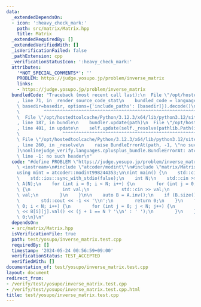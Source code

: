 ```yaml
---
data:
  _extendedDependsOn:
  - icon: ':heavy_check_mark:'
    path: src/matrix/Matrix.hpp
    title: Matrix
  _extendedRequiredBy: []
  _extendedVerifiedWith: []
  _isVerificationFailed: false
  _pathExtension: cpp
  _verificationStatusIcon: ':heavy_check_mark:'
  attributes:
    '*NOT_SPECIAL_COMMENTS*': ''
    PROBLEM: https://judge.yosupo.jp/problem/inverse_matrix
    links:
    - https://judge.yosupo.jp/problem/inverse_matrix
  bundledCode: "Traceback (most recent call last):\n  File \"/opt/hostedtoolcache/Python/3.12.3/x64/lib/python3.12/site-packages/onlinejudge_verify/documentation/build.py\"\
    , line 71, in _render_source_code_stat\n    bundled_code = language.bundle(stat.path,\
    \ basedir=basedir, options={'include_paths': [basedir]}).decode()\n          \
    \         ^^^^^^^^^^^^^^^^^^^^^^^^^^^^^^^^^^^^^^^^^^^^^^^^^^^^^^^^^^^^^^^^^^^^^^^^^^^^^^^^^\n\
    \  File \"/opt/hostedtoolcache/Python/3.12.3/x64/lib/python3.12/site-packages/onlinejudge_verify/languages/cplusplus.py\"\
    , line 187, in bundle\n    bundler.update(path)\n  File \"/opt/hostedtoolcache/Python/3.12.3/x64/lib/python3.12/site-packages/onlinejudge_verify/languages/cplusplus_bundle.py\"\
    , line 401, in update\n    self.update(self._resolve(pathlib.Path(included), included_from=path))\n\
    \                ^^^^^^^^^^^^^^^^^^^^^^^^^^^^^^^^^^^^^^^^^^^^^^^^^^^^^^^^^\n \
    \ File \"/opt/hostedtoolcache/Python/3.12.3/x64/lib/python3.12/site-packages/onlinejudge_verify/languages/cplusplus_bundle.py\"\
    , line 260, in _resolve\n    raise BundleErrorAt(path, -1, \"no such header\"\
    )\nonlinejudge_verify.languages.cplusplus_bundle.BundleErrorAt: atcoder/modint:\
    \ line -1: no such header\n"
  code: "#define PROBLEM \"https://judge.yosupo.jp/problem/inverse_matrix\"\n\n#include\
    \ <iostream>\n#include \"atcoder/modint\"\n#include \"matrix/Matrix.hpp\"\n\n\
    using mint = atcoder::modint998244353;\n\nint main() {\n    std::cin.tie(0);\n\
    \    std::ios::sync_with_stdio(false);\n    int N;\n    std::cin >> N;\n    Matrix<mint>\
    \ A(N);\n    for (int i = 0; i < N; i++) {\n        for (int j = 0; j < N; j++)\
    \ {\n            int val;\n            std::cin >> val;\n            A[i][j] =\
    \ val;\n        }\n    }\n\n    auto B = A.inv();\n    if (B.size() == 0) {\n\
    \        std::cout << -1 << '\\n';\n        return 0;\n    }\n    for (int i =\
    \ 0; i < N; i++) {\n        for (int j = 0; j < N; j++) {\n            std::cout\
    \ << B[i][j].val() << (j + 1 == N ? '\\n' : ' ');\n        }\n    }\n    return\
    \ 0;\n}\n"
  dependsOn:
  - src/matrix/Matrix.hpp
  isVerificationFile: true
  path: test/yosupo/inverse_matrix.test.cpp
  requiredBy: []
  timestamp: '2024-05-24 00:56:59+09:00'
  verificationStatus: TEST_ACCEPTED
  verifiedWith: []
documentation_of: test/yosupo/inverse_matrix.test.cpp
layout: document
redirect_from:
- /verify/test/yosupo/inverse_matrix.test.cpp
- /verify/test/yosupo/inverse_matrix.test.cpp.html
title: test/yosupo/inverse_matrix.test.cpp
---
```

